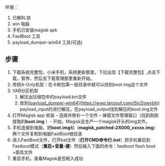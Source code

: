 环境：

1. 已解BL锁
2. win 电脑
3. 手机已安装magisk apk
4. FastBoot 工具
5. payload_dumper-win64 工具(可选)

## 步骤

1. 下载系统完整包，小米手机，系统更新那里，下拉出现【下载完整包】,点击下载，暂停，然后去下载管理那里重新开始。
2. 传统A-Only机型：在卡刷包第一层目录中就可以找到boot.img这个文件
3. VAB分区机型
    1. 解压出压缩包中的payload.bin文件
    2. 放到[[payload_dumper-win64](https://wwp.lanzouf.com/i5icDswxbih)](https://wwp.lanzouf.com/i5icDswxbih) payload_input的进行解压，在payload_output找到解压的boot.img文件
4. 打开Magisk app  安装 – 选择并修补一个文件 – 弹窗文件管理窗口（找到刚刚提取的**boot.img**
）- 开始，Magisk会生产一个magisk开头的img文件。
5. 手机连接到电脑，把**boot.img**和（**magisk_patched-2X000_xxxxx.img**）两个文件复制到电脑FastBoot根目录
6. 进入FastBoot文件，打开bat文件（**打开CMD命令行.bat**）把手机重启到Fastboot模式（**重启+音量-键**）然后输入下面的命令：fastboot flash boot +面具文件
7. 重启手机，查看Magisk是否刷入成功